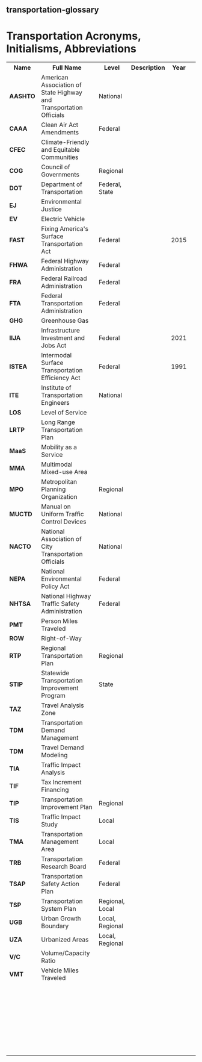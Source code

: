 ## transportation-glossary
<h1>Transportation Acronyms, Initialisms, Abbreviations</h1>
<table>
  <tr>
    <th>Name</th>
    <th>Full Name</th>
    <th>Level</th>
    <th>Description</th>
    <th>Year</th>
  </tr>
  <tr>
    <td><strong>AASHTO</strong></td>
    <td>American Association of State Highway and Transportation Officials</td>
    <td>National</td>
    <td></td>
    <td></td>
  </tr>
  <tr>
    <td><strong>CAAA</strong></td>
    <td>Clean Air Act Amendments</td>
    <td>Federal</td>
    <td></td>
    <td></td>
  </tr>
  <tr>
    <td><strong>CFEC</strong></td>
    <td>Climate-Friendly and Equitable Communities</td>
    <td></td>
    <td></td>
    <td></td>
  </tr>
  <tr>
    <td><strong>COG</strong></td>
    <td>Council of Governments</td>
    <td>Regional</td>
    <td></td>
    <td></td>
  </tr>
  <tr>
    <td><strong>DOT</strong></td>
    <td>Department of Transportation</td>
    <td>Federal, State</td>
    <td></td>
    <td></td>
  </tr>
  <tr>
    <td><strong>EJ</strong></td>
    <td>Environmental Justice</td>
    <td></td>
    <td></td>
    <td></td>
  </tr>
  <tr>
    <td><strong>EV</strong></td>
    <td>Electric Vehicle</td>
    <td></td>
    <td></td>
    <td></td>
  </tr>
  <tr>
    <td><strong>FAST</strong></td>
    <td>Fixing America's Surface Transportation Act</td>
    <td>Federal</td>
    <td></td>
    <td>2015</td>
  </tr>
  <tr>
    <td><strong>FHWA</strong></td>
    <td>Federal Highway Administration</td>
    <td>Federal</td>
    <td></td>
    <td></td>
  </tr>
  <tr>
    <td><strong>FRA</strong></td>
    <td>Federal Railroad Administration</td>
    <td>Federal</td>
    <td></td>
    <td></td>
  </tr>
  <tr>
    <td><strong>FTA</strong></td>
    <td>Federal Transportation Administration</td>
    <td>Federal</td>
    <td></td>
    <td></td>
  </tr>
  <tr>
    <td><strong>GHG</strong></td>
    <td>Greenhouse Gas</td>
    <td></td>
    <td></td>
    <td></td>
  </tr>
  <tr>
    <td><strong>IIJA</strong></td>
    <td>Infrastructure Investment and Jobs Act</td>
    <td>Federal</td>
    <td></td>
    <td>2021</td>
  </tr>
  <tr>
    <td><strong>ISTEA</strong></td>
    <td>Intermodal Surface Transportation Efficiency Act</td>
    <td>Federal</td>
    <td></td>
    <td>1991</td>
  </tr>
    <tr>
    <td><strong>ITE</strong></td>
    <td>Institute of Transportation Engineers</td>
    <td>National</td>
    <td></td>
    <td></td>
  </tr>
  <tr>
    <td><strong>LOS</strong></td>
    <td>Level of Service</td>
    <td></td>
    <td></td>
    <td></td>
  </tr>
  <tr>
    <td><strong>LRTP</strong></td>
    <td>Long Range Transportation Plan</td>
    <td></td>
    <td></td>
    <td></td>
  </tr>
  <tr>
    <td><strong>MaaS</strong></td>
    <td>Mobility as a Service</td>
    <td></td>
    <td></td>
    <td></td>
  </tr>
  <tr>
    <td><strong>MMA</strong></td>
    <td>Multimodal Mixed-use Area</td>
    <td></td>
    <td></td>
    <td></td>
  </tr>
  <tr>
    <td><strong>MPO</strong></td>
    <td>Metropolitan Planning Organization</td>
    <td>Regional</td>
    <td></td>
    <td></td>
  </tr>
  <tr>
    <td><strong>MUCTD</strong></td>
    <td>Manual on Uniform Traffic Control Devices</td>
    <td>National</td>
    <td></td>
    <td></td>
  </tr>
  <tr>
    <td><strong>NACTO</strong></td>
    <td>National Association of City Transportation Officials</td>
    <td>National</td>
    <td></td>
    <td></td>
  </tr>
  <tr>
    <td><strong>NEPA</strong></td>
    <td>National Environmental Policy Act</td>
    <td>Federal</td>
    <td></td>
    <td></td>
  </tr>
  <tr>
    <td><strong>NHTSA</strong></td>
    <td>National Highway Traffic Safety Administration</td>
    <td>Federal</td>
    <td></td>
    <td></td>
  </tr>
  <tr>
    <td><strong>PMT</strong></td>
    <td>Person Miles Traveled</td>
    <td></td>
    <td></td>
    <td></td>
  </tr>
  <tr>
    <td><strong>ROW</strong></td>
    <td>Right-of-Way</td>
    <td></td>
    <td></td>
    <td></td>
  </tr>
  <tr>
    <td><strong>RTP</strong></td>
    <td>Regional Transportation Plan</td>
    <td>Regional</td>
    <td></td>
    <td></td>
  </tr>
  <tr>
    <td><strong>STIP</strong></td>
    <td>Statewide Transportation Improvement Program</td>
    <td>State</td>
    <td></td>
    <td></td>
  </tr>
  <tr>
    <td><strong>TAZ</strong></td>
    <td>Travel Analysis Zone</td>
    <td></td>
    <td></td>
    <td></td>
  </tr>
  <tr>
    <td><strong>TDM</strong></td>
    <td>Transportation Demand Management</td>
    <td></td>
    <td></td>
    <td></td>
  </tr>
  <tr>
    <td><strong>TDM</strong></td>
    <td>Travel Demand Modeling</td>
    <td></td>
    <td></td>
    <td></td>
  </tr>
  <tr>
    <td><strong>TIA</strong></td>
    <td>Traffic Impact Analysis</td>
    <td></td>
    <td></td>
    <td></td>
  </tr>
    <tr>
    <td><strong>TIF</strong></td>
    <td>Tax Increment Financing</td>
    <td></td>
    <td></td>
    <td></td>
  </tr>
  <tr>
    <td><strong>TIP</strong></td>
    <td>Transportation Improvement Plan</td>
    <td>Regional</td>
    <td></td>
    <td></td>
  </tr>
  <tr>
    <td><strong>TIS</strong></td>
    <td>Traffic Impact Study</td>
    <td>Local</td>
    <td></td>
    <td></td>
  </tr>
  <tr>
    <td><strong>TMA</strong></td>
    <td>Transportation Management Area</td>
    <td>Local</td>
    <td></td>
    <td></td>
  </tr>
  <tr>
    <td><strong>TRB</strong></td>
    <td>Transportation Research Board</td>
    <td>Federal</td>
    <td></td>
    <td></td>
  </tr>
   <tr>
    <td><strong>TSAP</strong></td>
    <td>Transportation Safety Action Plan</td>
    <td>Federal</td>
    <td></td>
    <td></td>
  </tr>
  <tr>
    <td><strong>TSP</strong></td>
    <td>Transportation System Plan</td>
    <td>Regional, Local</td>
    <td></td>
    <td></td>
  </tr>
  <tr>
    <td><strong>UGB</strong></td>
    <td>Urban Growth Boundary</td>
    <td>Local, Regional</td>
    <td></td>
    <td></td>
  </tr>
  <tr>
    <td><strong>UZA</strong></td>
    <td>Urbanized Areas</td>
    <td>Local, Regional</td>
    <td></td>
    <td></td>
    <td></td>
  </tr>
  <tr>
    <td><strong>V/C</strong></td>
    <td>Volume/Capacity Ratio</td>
    <td></td>
    <td></td>
    <td></td>
    <td></td>
  </tr>
  <tr>
    <td><strong>VMT</strong></td>
    <td>Vehicle Miles Traveled</td>
    <td></td>
    <td></td>
    <td></td>
  </tr>
  <tr>
    <td><strong></strong></td>
    <td></td>
    <td></td>
    <td></td>
    <td></td>
  </tr>
  <tr>
    <td><strong></strong></td>
    <td></td>
    <td></td>
    <td></td>
    <td></td>
  </tr>
  <tr>
    <td><strong></strong></td>
    <td></td>
    <td></td>
    <td></td>
    <td></td>
  </tr>
  <tr>
    <td><strong></strong></td>
    <td></td>
    <td></td>
    <td></td>
    <td></td>
  </tr>
  <tr>
    <td><strong></strong></td>
    <td></td>
    <td></td>
    <td></td>
    <td></td>
  </tr>
  <tr>
    <td><strong></strong></td>
    <td></td>
    <td></td>
    <td></td>
    <td></td>
  </tr>
  <tr>
    <td><strong></strong></td>
    <td></td>
    <td></td>
    <td></td>
    <td></td>
  </tr>
  <tr>
    <td><strong></strong></td>
    <td></td>
    <td></td>
    <td></td>
    <td></td>
  </tr>
  <tr>
    <td><strong></strong></td>
    <td></td>
    <td></td>
    <td></td>
    <td></td>
  </tr>
  <tr>
    <td><strong></strong></td>
    <td></td>
    <td></td>
    <td></td>
    <td></td>
  </tr>
  <tr>
    <td><strong></strong></td>
    <td></td>
    <td></td>
    <td></td>
    <td></td>
  </tr>
  <tr>
    <td><strong></strong></td>
    <td></td>
    <td></td>
    <td></td>
    <td></td>
  </tr>
  <tr>
    <td><strong></strong></td>
    <td></td>
    <td></td>
    <td></td>
    <td></td>
  </tr>
  <tr>
    <td><strong></strong></td>
    <td></td>
    <td></td>
    <td></td>
    <td></td>
  </tr>
  <tr>
    <td><strong></strong></td>
    <td></td>
    <td></td>
    <td></td>
    <td></td>
  </tr>
  <tr>
    <td><strong></strong></td>
    <td></td>
    <td></td>
    <td></td>
    <td></td>
  </tr>
  <tr>
    <td><strong></strong></td>
    <td></td>
    <td></td>
    <td></td>
    <td></td>
  </tr>
  <tr>
    <td><strong></strong></td>
    <td></td>
    <td></td>
    <td></td>
    <td></td>
  </tr>
  <tr>
    <td><strong></strong></td>
    <td></td>
    <td></td>
    <td></td>
    <td></td>
  </tr>
  <tr>
    <td><strong></strong></td>
    <td></td>
    <td></td>
    <td></td>
    <td></td>
  </tr>
  <tr>
    <td><strong></strong></td>
    <td></td>
    <td></td>
    <td></td>
    <td></td>
  </tr>
  <tr>
    <td><strong></strong></td>
    <td></td>
    <td></td>
    <td></td>
    <td></td>
  </tr>
  <tr>
    <td><strong></strong></td>
    <td></td>
    <td></td>
    <td></td>
    <td></td>
  </tr>
  <tr>
    <td><strong></strong></td>
    <td></td>
    <td></td>
    <td></td>
    <td></td>
  </tr>
  <tr>
    <td><strong></strong></td>
    <td></td>
    <td></td>
    <td></td>
    <td></td>
  </tr>
  <tr>
    <td><strong></strong></td>
    <td></td>
    <td></td>
    <td></td>
    <td></td>
  </tr>
  <tr>
    <td><strong></strong></td>
    <td></td>
    <td></td>
    <td></td>
    <td></td>
  </tr>
  <tr>
    <td><strong></strong></td>
    <td></td>
    <td></td>
    <td></td>
    <td></td>
  </tr>
  <tr>
    <td><strong></strong></td>
    <td></td>
    <td></td>
    <td></td>
    <td></td>
  </tr>
  <tr>
    <td><strong></strong></td>
    <td></td>
    <td></td>
    <td></td>
    <td></td>
  </tr>
  <tr>
    <td><strong></strong></td>
    <td></td>
    <td></td>
    <td></td>
    <td></td>
  </tr>
  <tr>
    <td><strong></strong></td>
    <td></td>
    <td></td>
    <td></td>
    <td></td>
  </tr>
  
</table>
